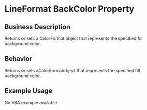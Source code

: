 # LineFormat BackColor Property

## Business Description
Returns or sets a ColorFormat object that represents the specified fill background color.

## Behavior
Returns or sets aColorFormatobject that represents the specified fill background color.

## Example Usage
No VBA example available.